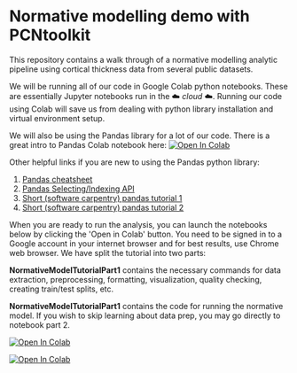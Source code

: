 # Normative modelling demo with PCNtoolkit
This repository contains a walk through of a normative modelling analytic pipeline using cortical thickness data from several public datasets. 

We will be running all of our code in Google Colab python notebooks. These are essentially Jupyter notebooks run in the :cloud: *cloud* :cloud:. 
Running our code using Colab will save us from dealing with python library installation and virtual environment setup. 

We will also be using the Pandas library for a lot of our code. There is a great intro to Pandas Colab notebook here: [![Open In Colab](https://colab.research.google.com/assets/colab-badge.svg)](https://colab.research.google.com/notebooks/mlcc/intro_to_pandas.ipynb)

Other helpful links if you are new to using the Pandas python library:
1. [Pandas cheatsheet](https://pandas.pydata.org/Pandas_Cheat_Sheet.pdf)
2. [Pandas Selecting/Indexing API](https://pandas.pydata.org/pandas-docs/stable/user_guide/indexing.html)
3. [Short (software carpentry) pandas tutorial 1](https://swcarpentry.github.io/python-novice-gapminder/07-reading-tabular/index.html)
4. [Short (software carpentry) pandas tutorial 2](https://swcarpentry.github.io/python-novice-gapminder/08-data-frames/index.html)


When you are ready to run the analysis, you can launch the notebooks below by clicking the 'Open in Colab' button. You need to be signed in to a Google account in your internet browser and for best results, use Chrome web browser. We have split the tutorial into two parts:


**NormativeModelTutorialPart1** contains the necessary commands for data extraction, preprocessing, formatting, visualization, quality checking, creating train/test splits, etc. 


**NormativeModelTutorialPart1** contains the code for running the normative model. If you wish to skip learning about data prep, you may go directly to notebook part 2. 


[![Open In Colab](https://colab.research.google.com/assets/colab-badge.svg)](https://colab.research.google.com/github/predictive-clinical-neuroscience/PCNtoolkit-demo/blob/NormativeModelTutorialPart1.ipynb)

[![Open In Colab](https://colab.research.google.com/assets/colab-badge.svg)](https://colab.research.google.com/github/predictive-clinical-neuroscience/PCNtoolkit-demo/blob/NormativeModelTutorialPart2.ipynb)
